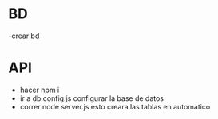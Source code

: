 # BD
-crear bd 

# API
- hacer npm i
- ir a db.config.js configurar la base de datos 
- correr node server.js esto creara las tablas en automatico

